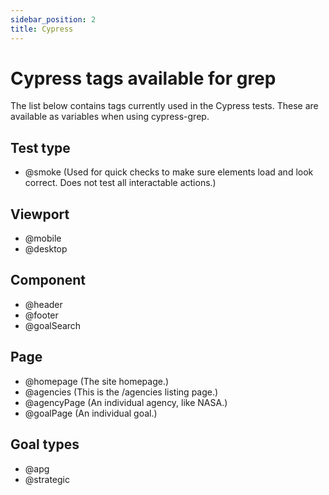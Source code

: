 ```yaml
---
sidebar_position: 2
title: Cypress
---
```


# Cypress tags available for grep

The list below contains tags currently used in the Cypress tests. These are available as variables when using cypress-grep.

## Test type
- @smoke (Used for quick checks to make sure elements load and look correct. Does not test all interactable actions.)

## Viewport
- @mobile
- @desktop

## Component
- @header
- @footer
- @goalSearch

## Page
- @homepage (The site homepage.)
- @agencies (This is the /agencies listing page.)
- @agencyPage (An individual agency, like NASA.)
- @goalPage (An individual goal.)

## Goal types
- @apg
- @strategic
